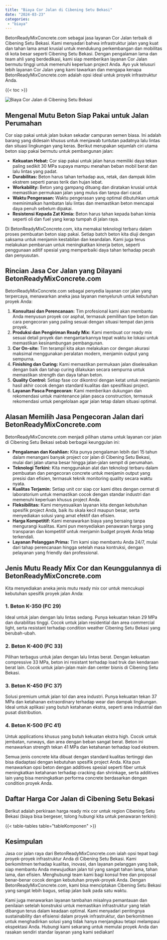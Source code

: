 ```yaml
---
title: "Biaya Cor Jalan di Cibening Setu Bekasi"
date: "2024-03-23"
categories: 
 - "biaya"
---
```


BetonReadyMixConcrete.com sebagai jasa layanan Cor Jalan terbaik di Cibening Setu Bekasi. Kami menyadari bahwa infrastruktur jalan yang kuat dan tahan lama amat krusial untuk mendukung perkembangan dan mobilitas di kota besar seperti Cibening Setu Bekasi. Dengan pengalaman lama dan team ahli yang berdedikasi, kami siap memberikan layanan Cor Jalan bermutu tinggi untuk memenuhi keperluan project Anda. Ayo yuk telusuri lebih layanan Cor Jalan yang kami tawarkan dan mengapa kenapa BetonReadyMixConcrete.com adalah opsi ideal untuk proyek infrastruktur Anda.

{{< toc >}}

![Biaya Cor Jalan di Cibening Setu Bekasi](https://betoncor8.github.io/cor/harga-beton-readymix-concrete%20(14).png)

## Mengenal Mutu Beton Siap Pakai untuk Jalan Perumahan

Cor siap pakai untuk jalan bukan sekadar campuran semen biasa. Ini adalah barang yang didesain khusus untuk menjawab tuntutan padatnya lalu lintas dan situasi lingkungan yang keras. Berikut merupakan sejumlah ciri utama beton siap pakai bermutu untuk pembangunan jalan:

- **Kekuatan Hebat:** Cor siap pakai untuk jalan harus memiliki daya tekan paling sedikit 30 MPa supaya mampu menahan beban mobil berat dan lalu lintas yang padat.
- **Durabilitas:** Beton harus tahan terhadap aus, retak, dan dampak iklim ekstrem seperti panas terik dan hujan lebat.
- **Workability:** Beton yang gampang dituang dan diratakan krusial untuk memastikan permukaan jalan yang mulus dan tanpa dari cacat.
- **Waktu Pengerasan:** Waktu pengerasan yang optimal dibutuhkan untuk meminimalkan hambatan lalu lintas dan memastikan beton mencapai daya penuh sebelum dipakai.
- **Resistensi Kepada Zat Kimia:** Beton harus tahan kepada bahan kimia seperti oli dan fuel yang kerap tumpah di jalan raya.

Di BetonReadyMixConcrete.com, kita memakai teknologi terbaru dalam proses pembuatan beton siap pakai. Setiap batch beton kita diuji dengan saksama untuk menjamin kestabilan dan keandalan. Kami juga terus melakukan pembaruan untuk meningkatkan kinerja beton, seperti penggunaan aditif spesial yang memperbaiki daya tahan terhadap pecah dan penyusutan.

## Rincian Jasa Cor Jalan yang Dilayani BetonReadyMixConcrete.com

BetonReadyMixConcrete.com sebagai penyedia layanan cor jalan yang terpercaya, menawarkan aneka jasa layanan menyeluruh untuk kebutuhan proyek Anda:

1. **Konsultasi dan Perencanaan:** Tim profesional kami akan membantu Anda menyusun proyek cor asphal, termasuk pemilihan tipe beton dan cara pengecoran yang paling sesuai dengan situasi tempat dan jenis proyek.
2. **Produksi dan Pengiriman Ready Mix:** Kami membuat cor ready mix sesuai detail proyek dan mengantarkannya tepat waktu ke lokasi untuk memastikan kesinambungan pembangunan.
3. **Cor On-site:** Tim terampil kita akan melakukan cor dengan akurasi maksimal menggunakan peralatan modern, menjamin output yang sempurna.
4. **Finishing dan Curing:** Kami memastikan permukaan jalan diselesaikan dengan baik dan tahap curing dilakukan secara sempurna untuk memastikan strength dan daya tahan beton.
5. **Quality Control:** Setiap fase cor dikontrol dengan ketat untuk menjamin hasil akhir cocok dengan standard kualitas dan spesifikasi project.
6. **Layanan Pasca Pengecoran:** Kami memberikan dukungan dan rekomendasi untuk maintenance jalan pasca construction, termasuk rekomendasi untuk pengelolaan agar jalan tetap dalam situasi optimal.

## Alasan Memilih Jasa Pengecoran Jalan dari BetonReadyMixConcrete.com

BetonReadyMixConcrete.com menjadi pilihan utama untuk layanan cor jalan di Cibening Setu Bekasi sebab berbagai keunggulan ini:

- **Pengalaman dan Keahlian:** Kita punya pengalaman lebih dari 15 tahun dalam menangani banyak project cor jalan di Cibening Setu Bekasi, mulai dari jalan utama besar hingga jalan-jalan sempit di perumahan.
- **Teknologi Terkini:** Kita menggunakan alat dan teknologi terbaru dalam pembuatan dan pengecoran concrete untuk menjamin output yang presisi dan efisien, termasuk teknik monitoring quality secara waktu nyata.
- **Kualitas Terjamin:** Setiap unit cor siap cor kami dites dengan cermat di laboratorium untuk memastikan cocok dengan standar industri dan memenuhi keperluan khusus project Anda.
- **Fleksibilitas:** Kami menyesuaikan layanan kita dengan kebutuhan spesifik project Anda, baik itu skala kecil maupun besar, serta menyediakan solusi yang amat efektif dan efisien.
- **Harga Kompetitif:** Kami menawarkan biaya yang bersaing tanpa mengurangi kualitas. Kami pun menyediakan penawaran harga yang transparan dan kompetitif untuk menjamin budget proyek Anda tetap terkendali.
- **Layanan Pelanggan Prima:** Tim kami siap membantu Anda 24/7, mulai dari tahap perencanaan hingga setelah masa kontruksi, dengan pelayanan yang friendly dan professional.

## Jenis Mutu Ready Mix Cor dan Keunggulannya di BetonReadyMixConcrete.com

Kita menyediakan aneka jenis mutu ready mix cor untuk mencukupi kebutuhan spesifik proyek jalan Anda:

### 1\. Beton K-350 (FC 29)

Ideal untuk jalan dengan lalu lintas sedang. Punya kekuatan tekan 29 MPa dan durabilitas tinggi. Cocok untuk jalan residential dan area commercial light, serta resistant terhadap condition weather Cibening Setu Bekasi yang berubah-ubah.

### 2\. Beton K-400 (FC 33)

Pilihan terbagus untuk jalan dengan lalu lintas berat. Dengan kekuatan compressive 33 MPa, beton ini resistant terhadap load truk dan kendaraan berat lain. Cocok untuk jalan-jalan main dan center bisnis di Cibening Setu Bekasi.

### 3\. Beton K-450 (FC 37)

Solusi premium untuk jalan tol dan area industri. Punya kekuatan tekan 37 MPa dan ketahanan extraordinary terhadap wear dan dampak lingkungan. Ideal untuk aplikasi yang butuh ketahanan ekstra, seperti area industrial dan pusat distribution.

### 4\. Beton K-500 (FC 41)

Untuk applications khusus yang butuh kekuatan ekstra high. Cocok untuk jembatan, runways, dan area dengan beban sangat berat. Beton ini menawarkan strength tekan 41 MPa dan ketahanan terhadap load ekstrem.

Semua jenis concrete kita dibuat dengan standard kualitas tertinggi dan bisa diadaptasi dengan kebutuhan spesifik project Anda. Kita pun menawarkan opsi beton dengan additives spesial seperti fiber untuk meningkatkan ketahanan terhadap cracking dan shrinkage, serta additives lain yang bisa meningkatkan performa concrete berdasarkan dengan condition proyek Anda.

## Daftar Harga Cor Jalan di Cibening Setu Bekasi

Berikut adalah perkiraan harga ready mix cor untuk region Cibening Setu Bekasi (biaya bisa bergeser, tolong hubungi kita untuk penawaran terkini):

{{< table-tables table="tableKomponen" >}}

## Kesimpulan

Jasa cor jalan raya dari BetonReadyMixConcrete.com ialah opsi tepat bagi proyek-proyek infrastruktur Anda di Cibening Setu Bekasi. Kami berkomitmen terhadap kualitas, inovasi, dan layanan pelanggan yang baik, siap membantu Anda mewujudkan jalan tol yang sangat tahan lama, tahan lama, dan efisien. Menghubungi team kami bagi konsul free dan proposal benar-benar cocok dengan kebutuhan proyek-proyek Anda. Dengan BetonReadyMixConcrete.com, kami bisa menciptakan Cibening Setu Bekasi yang sangat lebih bagus, setiap jalan baik pada satu waktu.

Kami juga menawarkan layanan tambahan misalnya pemantauan dan penilaian setelah konstruksi untuk memastikan infrastruktur yang telah dibangun terus dalam keadaan optimal. Kami menyadari pentingnya sustainability dan efisiensi dalam proyek infrastruktur, dan berkomitmen untuk menghadirkan solusi yang tidak hanya menjangkau tetapi melampaui ekspektasi Anda. Hubungi kami sekarang untuk memulai proyek Anda dan rasakan sendiri standar layanan yang kami sediakan!

